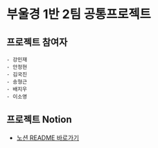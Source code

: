 # 부울경 1반 2팀 공통프로젝트  

## 프로젝트 참여자  
    - 강민재  
    - 안정현  
    - 김국진  
    - 송형근  
    - 배지우  
    - 이소영

## 프로젝트 Notion  
- [노션 README 바로가기](https://chrome-thief-e28.notion.site/README-19f13f85f6fa4913b6499516550d7bb1)
